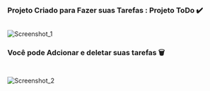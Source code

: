 ### Projeto Criado para Fazer suas Tarefas : Projeto ToDo ✔️

##
![Screenshot_1](https://github.com/juanfsouza/React_Project/assets/88254614/db4bf58d-358b-43ce-a156-1377be573d82)
### Você pode Adcionar e deletar suas tarefas 🗑️
#
![Screenshot_2](https://github.com/juanfsouza/React_Project/assets/88254614/060e5a2a-2c76-480e-89ba-4fa63138cecd)
